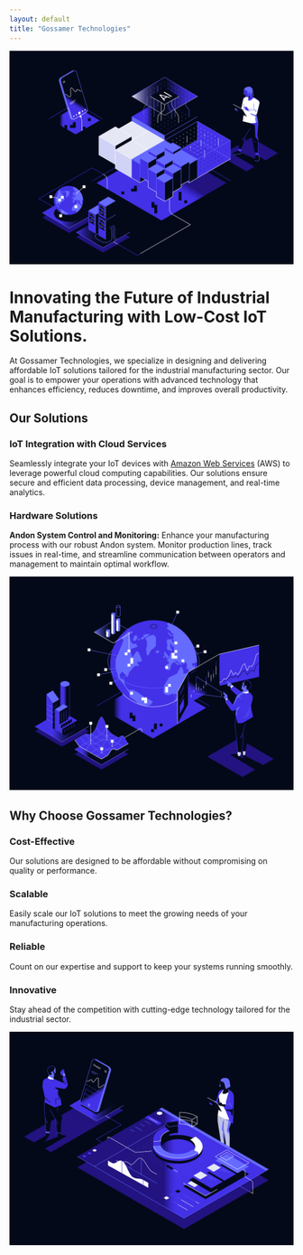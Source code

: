 ```yaml
---
layout: default
title: "Gossamer Technologies"
---
```


![Data Processing](assets/images/data-processing-dark.svg)

# Innovating the Future of Industrial Manufacturing with Low-Cost IoT Solutions.

At Gossamer Technologies, we specialize in designing and delivering affordable IoT solutions tailored for the industrial manufacturing sector. Our goal is to empower your operations with advanced technology that enhances efficiency, reduces downtime, and improves overall productivity.

## Our Solutions

### IoT Integration with Cloud Services
Seamlessly integrate your IoT devices with [Amazon Web Services](https://aws.amazon.com) (AWS) to leverage powerful cloud computing capabilities. Our solutions ensure secure and efficient data processing, device management, and real-time analytics.

### Hardware Solutions
**Andon System Control and Monitoring:** Enhance your manufacturing process with our robust Andon system. Monitor production lines, track issues in real-time, and streamline communication between operators and management to maintain optimal workflow.

![Global Analytics](assets/images/global-analytics-dark.svg)

## Why Choose Gossamer Technologies?

### Cost-Effective
Our solutions are designed to be affordable without compromising on quality or performance.

### Scalable
Easily scale our IoT solutions to meet the growing needs of your manufacturing operations.

### Reliable
Count on our expertise and support to keep your systems running smoothly.

### Innovative
Stay ahead of the competition with cutting-edge technology tailored for the industrial sector.

![Product Analytics](assets/images/product-analytics-dark.svg)
